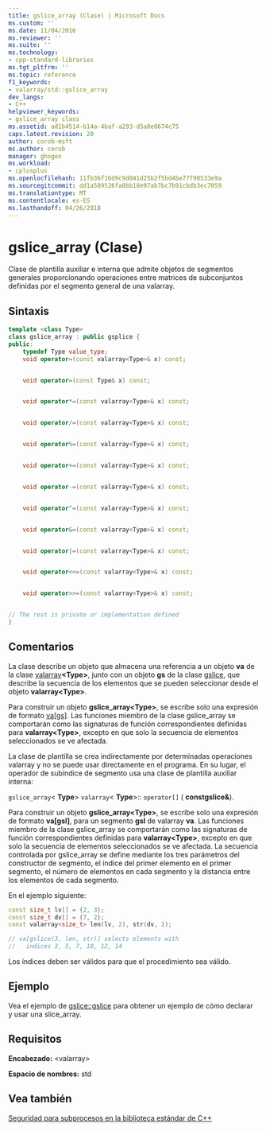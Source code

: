 ```yaml
---
title: gslice_array (Clase) | Microsoft Docs
ms.custom: ''
ms.date: 11/04/2016
ms.reviewer: ''
ms.suite: ''
ms.technology:
- cpp-standard-libraries
ms.tgt_pltfrm: ''
ms.topic: reference
f1_keywords:
- valarray/std::gslice_array
dev_langs:
- C++
helpviewer_keywords:
- gslice_array class
ms.assetid: ad1b4514-b14a-4baf-a293-d5a8e8674c75
caps.latest.revision: 20
author: corob-msft
ms.author: corob
manager: ghogen
ms.workload:
- cplusplus
ms.openlocfilehash: 11fb36f16d9c9d041d25b2f5bd4be77f90533e9a
ms.sourcegitcommit: dd1a509526fa8bb18e97ab7bc7b91cbdb3ec7059
ms.translationtype: MT
ms.contentlocale: es-ES
ms.lasthandoff: 04/26/2018
---
```

# <a name="gslicearray-class"></a>gslice_array (Clase)

Clase de plantilla auxiliar e interna que admite objetos de segmentos generales proporcionando operaciones entre matrices de subconjuntos definidas por el segmento general de una valarray.

## <a name="syntax"></a>Sintaxis

```cpp
template <class Type>
class gslice_array : public gsplice {
public:
    typedef Type value_type;
    void operator=(const valarray<Type>& x) const;


    void operator=(const Type& x) const;


    void operator*=(const valarray<Type>& x) const;


    void operator/=(const valarray<Type>& x) const;


    void operator%=(const valarray<Type>& x) const;


    void operator+=(const valarray<Type>& x) const;


    void operator-=(const valarray<Type>& x) const;


    void operator^=(const valarray<Type>& x) const;


    void operator&=(const valarray<Type>& x) const;


    void operator|=(const valarray<Type>& x) const;


    void operator<<=(const valarray<Type>& x) const;


    void operator>>=(const valarray<Type>& x) const;


// The rest is private or implementation defined
}
```

## <a name="remarks"></a>Comentarios

La clase describe un objeto que almacena una referencia a un objeto **va** de la clase [valarray](../standard-library/valarray-class.md)**\<Type>**, junto con un objeto **gs** de la clase [gslice](../standard-library/gslice-class.md), que describe la secuencia de los elementos que se pueden seleccionar desde el objeto **valarray\<Type>**.

Para construir un objeto **gslice_array\<Type>**, se escribe solo una expresión de formato [va&#91;gs&#93;](../standard-library/valarray-class.md#op_at). Las funciones miembro de la clase gslice_array se comportarán como las signaturas de función correspondientes definidas para **valarray\<Type>**, excepto en que solo la secuencia de elementos seleccionados se ve afectada.

La clase de plantilla se crea indirectamente por determinadas operaciones valarray y no se puede usar directamente en el programa. En su lugar, el operador de subíndice de segmento usa una clase de plantilla auxiliar interna:

`gslice_array`\< **Type**> `valarray`\< **Type**>:: `operator[]` ( **constgslice&**).

Para construir un objeto **gslice_array\<Type>**, se escribe solo una expresión de formato **va[gsl]**, para un segmento **gsl** de valarray **va**. Las funciones miembro de la clase gslice_array se comportarán como las signaturas de función correspondientes definidas para **valarray\<Type>**, excepto en que solo la secuencia de elementos seleccionados se ve afectada. La secuencia controlada por gslice_array se define mediante los tres parámetros del constructor de segmento, el índice del primer elemento en el primer segmento, el número de elementos en cada segmento y la distancia entre los elementos de cada segmento.

En el ejemplo siguiente:

```cpp
const size_t lv[] = {2, 3};
const size_t dv[] = {7, 2};
const valarray<size_t> len(lv, 2), str(dv, 2);

// va[gslice(3, len, str)] selects elements with
//   indices 3, 5, 7, 10, 12, 14
```

Los índices deben ser válidos para que el procedimiento sea válido.

## <a name="example"></a>Ejemplo

Vea el ejemplo de [gslice::gslice](../standard-library/gslice-class.md#gslice) para obtener un ejemplo de cómo declarar y usar una slice_array.

## <a name="requirements"></a>Requisitos

**Encabezado:** \<valarray>

**Espacio de nombres:** std

## <a name="see-also"></a>Vea también

[Seguridad para subprocesos en la biblioteca estándar de C++](../standard-library/thread-safety-in-the-cpp-standard-library.md)<br/>
